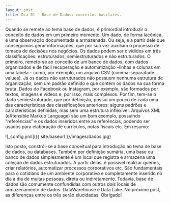 ```yaml
---
layout: post
title: Dia 01 – Base de Dados: conceitos basilares. 
---
```


Quando se remete ao tema base de dados, é primordial introduzir o conceito de dados em um primeiro momento. Um dado, de forma lacônica, é uma observação documentada e armazenada. Ou seja, é a partir dele que conseguimos gerar informações, que por sua vez auxiliam o processo de tomada de decisões nos negócios.
Os dados podem ser divididos em três classificações: estruturados, semiestruturados e não estruturados. O primeiro, remete-se ao conceito de um banco de dados, com dados organizados e de fácil recuperação e automatização –linhas e colunas em uma tabela – como, por exemplo, um arquivo CSV (comma-separatade values). Já os dados não estruturados não possuem nenhuma estrutura de organização, sem um padrão definido e que contém os dados na sua forma bruta. Dados do Facebook ou Instagram, por exemplo, são formados por textos, imagens e vídeos e, por isso, mais complexos. Por fim, tem-se o dado semiestruturado, que por definição, possui um pouco de cada uma das características das classificações anteriores: alguns padrões e características definidas, mas sem uma estrutura inflexível. Arquivos XML (eXtensible Markup Language) são um bom exemplo, possuindo “referências” e os dados inseridos entre as referências, podendo ser usados para elaboração de currículos, notas fiscais etc. Em resumo:

![_config.yml]({{ site.baseurl }}/images/dados.jpg)

Isto posto, constrói-se a base conceitual para introdução ao tema de base de dados, ou databases. Também por definição sumária, uma base ou banco de dados simplesmente é um local que registra e armazena uma coleção de dados estruturados. A partir delas, é possível realizar queries, criar relatórios, automatizar processos corporativos etc. São fundamentais para o cotidiano de um ambiente corporativo e completamente inserido no dia a dia de muitas pessoas, direta ou indiretamente.
Todavia, base de dados são comumente confundidas com outros dois locais de armazenamento de dados: DataWarehouse e Data Lake. No próximo post, as diferenças entre os três serão elucidadas.
Obrigado!
